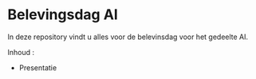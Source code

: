 # Belevingsdag AI
In deze repository vindt u alles voor de belevinsdag voor het gedeelte AI.

Inhoud : 
-  Presentatie
